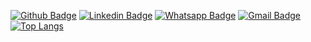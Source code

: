 

[![Github Badge](https://img.shields.io/badge/-Github-000?style=flat-square&logo=Github&logoColor=white&link=https://github.com/oniasfilho)](https://github.com/oniasfilho)
[![Linkedin Badge](https://img.shields.io/badge/-LinkedIn-blue?style=flat-square&logo=Linkedin&logoColor=white&link=https://www.linkedin.com/in/oniasfilho/)](https://www.linkedin.com/in/oniasfilho/)
[![Whatsapp Badge](https://img.shields.io/badge/-Whatsapp-4CA143?style=flat-square&labelColor=4CA143&logo=whatsapp&logoColor=white&link=bit.ly/oniasfilho-whatsapp)](bit.ly/oniasfilho-whatsapp)
[![Gmail Badge](https://img.shields.io/badge/-Gmail-c14438?style=flat-square&logo=Gmail&logoColor=white&link=mailto:onias.filho@gmail.com)](mailto:onias.filho@gmail.com)
[![Top Langs](https://github-readme-stats.vercel.app/api/top-langs/?username=oniasfilho&layout=compact&theme=radical)](https://github.com/anuraghazra/github-readme-stats)


<!--
**oniasfilho/oniasfilho** is a ✨ _special_ ✨ repository because its `README.md` (this file) appears on your GitHub profile.

Here are some ideas to get you started:

- 🔭 I’m currently working on ...
- 🌱 I’m currently learning ...
- 👯 I’m looking to collaborate on ...
- 🤔 I’m looking for help with ...
- 💬 Ask me about ...
- 📫 How to reach me: ...
- 😄 Pronouns: ...
- ⚡ Fun fact: ...
-->
